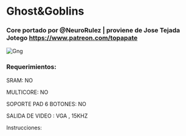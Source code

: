 # Ghost&Goblins

### Core portado por @NeuroRulez | proviene de Jose Tejada Jotego https://www.patreon.com/topapate

![Gng](https://user-images.githubusercontent.com/31018768/70318513-881f6380-1820-11ea-9b02-4da83773d88d.jpg)

### Requerimientos:

SRAM: NO

MULTICORE: NO

SOPORTE PAD 6 BOTONES: NO

SALIDA DE VIDEO : VGA , 15KHZ

Instrucciones:

